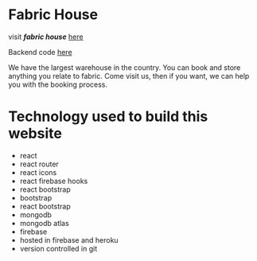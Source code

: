 # <b>Fabric House</b>

visit <i><b>fabric house</b></i> [here](https://fabric-house-99700.web.app/)

Backend code [here](https://github.com/zhSHUVO/fabric-house-server)

We have the largest warehouse in the country. You can book and store anything you relate to fabric. Come visit us, then if you want, we can help you with the booking process.

# Technology used to build this website

-   react
-   react router
-   react icons
-   react firebase hooks
-   react bootstrap
-   bootstrap
-   react bootstrap
-   mongodb
-   mongodb atlas
-   firebase
-   hosted in firebase and heroku
-   version controlled in git
